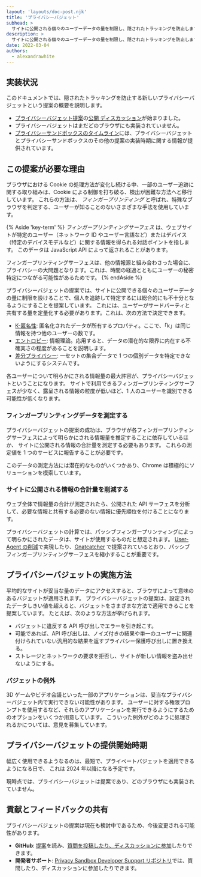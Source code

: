 ```yaml
---
layout: 'layouts/doc-post.njk'
title: 'プライバシーバジェット'
subhead: >
  サイトに公開される個々のユーザーデータの量を制限し、隠されたトラッキングを防止します。
description: >
  サイトに公開される個々のユーザーデータの量を制限し、隠されたトラッキングを防止します。
date: 2022-03-04
authors:
  - alexandrawhite
---
```


## 実装状況

このドキュメントでは、隠されたトラッキングを防止する新しいプライバシーバジェットという提案の概要を説明します。

*  [プライバシーバジェット提案](https://github.com/bslassey/privacy-budget)の[公開 ディスカッション](https://github.com/bslassey/privacy-budget/issues)が始まりました。
*  プライバシーバジェットはまだどのブラウザにも実装されていません。
*  [プライバシーサンドボックスのタイムライン](https://privacysandbox.com/open-web/#the-privacy-sandbox-timeline)には、プライバシーバジェットとプライバシーサンドボックスのその他の提案の実装時期に関する情報が提供されています。

## この提案が必要な理由

ブラウザにおける Cookie の処理方法が変化し続ける中、一部のユーザー追跡に関する取り組みは、Cookie による制御を打ち破る、検出が困難な方法へと移行しています。 これらの方法は、 _フィンガープリンティング_ と呼ばれ、特殊なブラウザを判定する、ユーザーが知ることのないさまざまな手法を使用しています。

{% Aside 'key-term' %}
_フィンガープリンティングサーフェス_ は、ウェブサイトが特定のユーザー（ネットワーク ID やユーザー言語など）またはデバイス（特定のデバイスモデルなど）に関する情報を得られる対話ポイントを指します。 このデータは JavaScript API によって返されることがあります。

フィンガープリンティングサーフェスは、他の情報源と組み合わさった場合に、プライバシーの大問題となります。これは、時間の経過とともにユーザーの秘密特定につながる可能性があるためです。
{% endAside %}

プライバシーバジェットの提案では、サイトに公開できる個々のユーザーデータの量に制限を設けることで、個人を追跡して特定するには総合的にも不十分となるようにすることを提案しています。 これには、ユーザーがサードパーティと共有する量を定量化する必要があります。これは、次の方法で決定できます。

*  [K-匿名性](https://en.wikipedia.org/wiki/K-anonymity): 匿名化されたデータが所有するプロパティ。ここで、「k」は同じ情報を持つ他のユーザーの数です。
*  [エントロピー](https://en.wikipedia.org/wiki/Entropy_(information_theory)): 情報理論。応用すると、データの潜在的な限界に内在する不確実さの程度があることを説明します。
*  [差分プライバシー](https://en.wikipedia.org/wiki/Differential_privacy): 一セットの集合データで 1 つの個別データを特定できないようにするシステムです。

各ユーザーについて明らかにされる情報量の最大許容が、プライバシーバジェットということになります。 サイトで利用できるフィンガープリンティングサーフェスが少なく、露呈される情報の粒度が低いほど、1 人のユーザーを識別できる可能性が低くなります。

### フィンガープリンティングデータを測定する

プライバシーバジェットの提案の成功は、ブラウザが各フィンガープリンティングサーフェスによって明らかにされる情報量を推定することに依存しているほか、  サイトに公開される情報の合計量を測定する必要もあります。 これらの測定値を 1 つのサービスに報告することが必要です。

このデータの測定方法には潜在的なものがいくつかあり、Chrome は積極的にソリューションを模索しています。

### サイトに公開される情報の合計量を削減する

ウェブ全体で情報量の合計が測定されたら、公開された API サーフェスを分析して、必要な情報と共有する必要のない情報に優先順位を付けることになります。

プライバシーバジェットの計算では、パッシブフィンガープリンティングによって明らかにされたデータは、サイトが使用するものだと想定されます。 [User-Agent の削減](/docs/privacy-sandbox/user-agent/)で実現したり、[Gnatcatcher](/docs/privacy-sandbox/gnatcatcher/) で提案されているとおり、パッシブフィンガープリンティングサーフェスを縮小することが重要です。

## プライバシーバジェットの実施方法

平均的なサイトが妥当な量のデータにアクセスすると、ブラウザによって意味のあるバジェットが適用されます。 プライバシーバジェットの提案は、設定されたデータしきい値を超えると、バジェットをさまざまな方法で適用できることを提案しています。 たとえば、次のような方法が挙げられます。

*  バジェットに違反する API 呼び出しでエラーを引き起こす。
*  可能であれば、API 呼び出しは、ノイズ付きの結果や単一のユーザーに関連付けられていない汎用的な結果を返すプライバシー保護呼び出しに置き換える。
*  ストレージとネットワークの要求を拒否し、サイトが新しい情報を盗み出せないようにする。

### バジェットの例外

3D ゲームやビデオ会議といった一部のアプリケーションは、妥当なプライバシーバジェット内で実行できない可能性があります。 ユーザーに対する権限プロンプトを使用するなど、それらのアプリケーションを実行できるようにするためのオプションをいくつか用意しています。 こういった例外がどのように処理されるかについては、意見を募集しています。

## プライバシーバジェットの提供開始時期

幅広く使用できるようなるのは、最短で、プライベートバジェットを適用できるようになる日で、 これは 2024 年以降になる予定です。

現時点では、プライバシーバジェットは提案であり、どのブラウザにも実装されていません。

## 貢献とフィードバックの共有

プライバシーバジェットの提案は現在も検討中であるため、今後変更される可能性があります。

*  **GitHub**: [提案](https://github.com/bslassey/privacy-budget)を読み、[質問を投稿したり、ディスカッションに参加](https://github.com/bslassey/privacy-budget/issues)したりできます。
*  **開発者サポート**: [Privacy Sandbox Developer Support リポジトリ](https://github.com/GoogleChromeLabs/privacy-sandbox-dev-support)では、質問したり、ディスカッションに参加したりできます。
